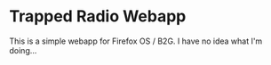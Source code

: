 # Trapped Radio Webapp


This is a simple webapp for Firefox OS / B2G. I have no idea what I'm doing...

